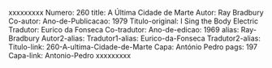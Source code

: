 xxxxxxxxx
Numero: 260
title: A Última Cidade de Marte
Autor: Ray Bradbury
Co-autor: 
Ano-de-Publicacao: 1979
Titulo-original: I Sing the Body Electric
Tradutor: Eurico da Fonseca
Co-tradutor: 
Ano-de-edicao: 1969
alias: Ray-Bradbury
Autor2-alias: 
Tradutor1-alias: Eurico-da-Fonseca
Tradutor2-alias: 
Titulo-link: 260-A-ultima-Cidade-de-Marte
Capa: António Pedro
pags: 197
Capa-link: Antonio-Pedro
xxxxxxxxx